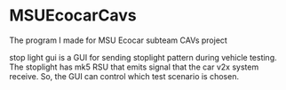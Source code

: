 # MSUEcocarCavs
The program I made for MSU Ecocar subteam CAVs project

stop light gui is a GUI for sending stoplight pattern during vehicle testing. The stoplight has mk5 RSU that emits signal that the car v2x system receive. So, the GUI can control which test scenario is chosen.
